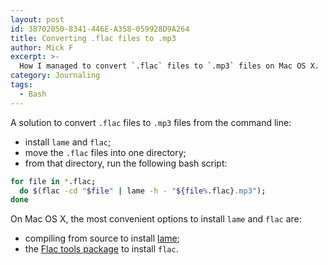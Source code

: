 ```yaml
---
layout: post
id: 38702050-8341-446E-A358-059928D9A264
title: Converting .flac files to .mp3
author: Mick F
excerpt: >-
  How I managed to convert `.flac` files to `.mp3` files on Mac OS X.
category: Journaling
tags:
  - Bash
---
```


A solution to convert `.flac` files to `.mp3` files from the command line:

- install `lame` and `flac`;
- move the `.flac` files into one directory;
- from that directory, run the following bash script:

```bash
for file in *.flac;
  do $(flac -cd "$file" | lame -h - "${file%.flac}.mp3");
done
```

On Mac OS X, the most convenient options to install `lame` and `flac` are:

- compiling from source to install [lame][1];
- the [Flac tools package][2] to install `flac`.

[1]: https://lame.sourceforge.io/
[2]: https://sourceforge.net/projects/flac/files/flac-darwin/
